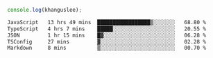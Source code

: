 ```js
console.log(khanguslee);
```

<!--START_SECTION:waka-->

```txt
JavaScript   13 hrs 49 mins  █████████████████▒░░░░░░░   68.80 %
TypeScript   4 hrs 7 mins    █████░░░░░░░░░░░░░░░░░░░░   20.55 %
JSON         1 hr 15 mins    █▓░░░░░░░░░░░░░░░░░░░░░░░   06.28 %
TSConfig     27 mins         ▓░░░░░░░░░░░░░░░░░░░░░░░░   02.28 %
Markdown     8 mins          ▒░░░░░░░░░░░░░░░░░░░░░░░░   00.70 %
```

<!--END_SECTION:waka-->

<!--
**khanguslee/khanguslee** is a ✨ _special_ ✨ repository because its `README.md` (this file) appears on your GitHub profile.

Here are some ideas to get you started:

- 🔭 I’m currently working on ...
- 🌱 I’m currently learning ...
- 👯 I’m looking to collaborate on ...
- 🤔 I’m looking for help with ...
- 💬 Ask me about ...
- 📫 How to reach me: ...
- 😄 Pronouns: ...
- ⚡ Fun fact: ...
-->
